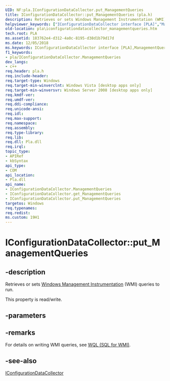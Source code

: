 ```yaml
---
UID: NF:pla.IConfigurationDataCollector.put_ManagementQueries
title: IConfigurationDataCollector::put_ManagementQueries (pla.h)
description: Retrieves or sets Windows Management Instrumentation (WMI) queries to run.
helpviewer_keywords: ["IConfigurationDataCollector interface [PLA]","ManagementQueries property","IConfigurationDataCollector.ManagementQueries","IConfigurationDataCollector.put_ManagementQueries","IConfigurationDataCollector::ManagementQueries","IConfigurationDataCollector::get_ManagementQueries","IConfigurationDataCollector::put_ManagementQueries","ManagementQueries property [PLA]","ManagementQueries property [PLA]","IConfigurationDataCollector interface","base.iconfigurationdatacollector_managementqueries","pla.iconfigurationdatacollector_managementqueries","pla/IConfigurationDataCollector::ManagementQueries","pla/IConfigurationDataCollector::get_ManagementQueries","pla/IConfigurationDataCollector::put_ManagementQueries","put_ManagementQueries"]
old-location: pla\iconfigurationdatacollector_managementqueries.htm
tech.root: PLA
ms.assetid: 183762e4-d312-4a0c-8195-d38d1b79d17d
ms.date: 12/05/2018
ms.keywords: IConfigurationDataCollector interface [PLA],ManagementQueries property, IConfigurationDataCollector.ManagementQueries, IConfigurationDataCollector.put_ManagementQueries, IConfigurationDataCollector::ManagementQueries, IConfigurationDataCollector::get_ManagementQueries, IConfigurationDataCollector::put_ManagementQueries, ManagementQueries property [PLA], ManagementQueries property [PLA],IConfigurationDataCollector interface, base.iconfigurationdatacollector_managementqueries, pla.iconfigurationdatacollector_managementqueries, pla/IConfigurationDataCollector::ManagementQueries, pla/IConfigurationDataCollector::get_ManagementQueries, pla/IConfigurationDataCollector::put_ManagementQueries, put_ManagementQueries
f1_keywords:
- pla/IConfigurationDataCollector.ManagementQueries
dev_langs:
- c++
req.header: pla.h
req.include-header: 
req.target-type: Windows
req.target-min-winverclnt: Windows Vista [desktop apps only]
req.target-min-winversvr: Windows Server 2008 [desktop apps only]
req.kmdf-ver: 
req.umdf-ver: 
req.ddi-compliance: 
req.unicode-ansi: 
req.idl: 
req.max-support: 
req.namespace: 
req.assembly: 
req.type-library: 
req.lib: 
req.dll: Pla.dll
req.irql: 
topic_type:
- APIRef
- kbSyntax
api_type:
- COM
api_location:
- Pla.dll
api_name:
- IConfigurationDataCollector.ManagementQueries
- IConfigurationDataCollector.get_ManagementQueries
- IConfigurationDataCollector.put_ManagementQueries
targetos: Windows
req.typenames: 
req.redist: 
ms.custom: 19H1
---
```


# IConfigurationDataCollector::put_ManagementQueries


## -description


Retrieves or sets <a href="https://docs.microsoft.com/windows/desktop/WmiSdk/wmi-start-page">Windows Management Instrumentation</a> (WMI) queries to run.

This property is read/write.


## -parameters


## -remarks



For details on writing WMI queries, see <a href="https://docs.microsoft.com/windows/desktop/WmiSdk/wql-sql-for-wmi">WQL (SQL for WMI)</a>.




## -see-also




<a href="https://docs.microsoft.com/previous-versions/windows/desktop/api/pla/nn-pla-iconfigurationdatacollector">IConfigurationDataCollector</a>
 

 

